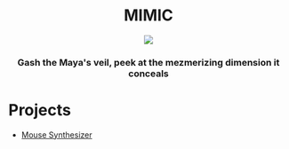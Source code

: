 <div align="center">
  <h1> MIMIC </h1>
  <img src="https://lavaligiadellartista.files.wordpress.com/2015/10/lucio-fontana-attese-1968.jpg?w=640">
  
  <h3> Gash the Maya's veil, peek at the mezmerizing dimension it conceals
  </h3>
  
</div>

# Projects

- <a href="https://github.com/MIMIC-LOGICS/Mouse-Synthesizer">Mouse Synthesizer</a>

